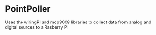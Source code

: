 # PointPoller
Uses the wiringPI and mcp3008 libraries to collect data from analog and digital sources to a Rasberry Pi

